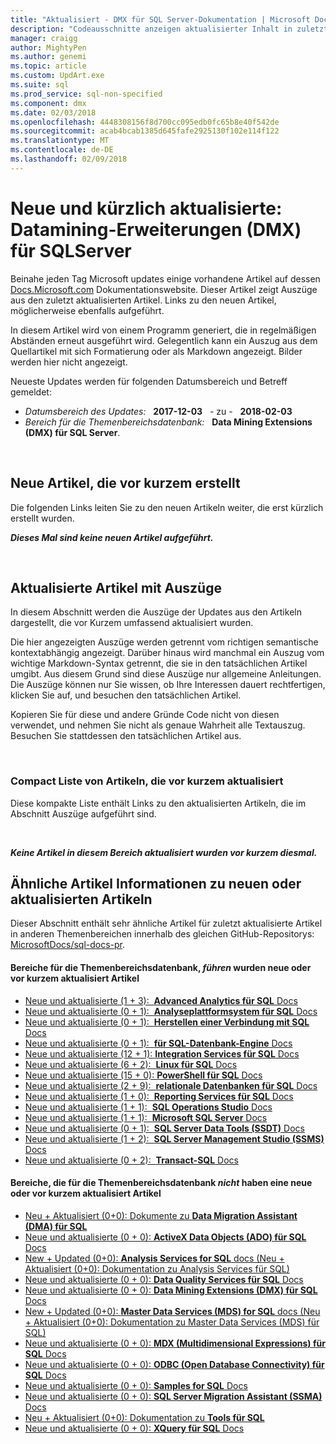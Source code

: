 ```yaml
---
title: "Aktualisiert - DMX für SQL Server-Dokumentation | Microsoft Docs"
description: "Codeausschnitte anzeigen aktualisierter Inhalt in zuletzt geänderten Dokumentation für Data Mining Extensions (DMX) für Microsoft SQL Server."
manager: craigg
author: MightyPen
ms.author: genemi
ms.topic: article
ms.custom: UpdArt.exe
ms.suite: sql
ms.prod_service: sql-non-specified
ms.component: dmx
ms.date: 02/03/2018
ms.openlocfilehash: 4448308156f8d700cc095edb0fc65b8e40f542de
ms.sourcegitcommit: acab4bcab1385d645fafe2925130f102e114f122
ms.translationtype: MT
ms.contentlocale: de-DE
ms.lasthandoff: 02/09/2018
---
```

# <a name="new-and-recently-updated-data-mining-extensions-dmx-for-sql-server"></a>Neue und kürzlich aktualisierte: Datamining-Erweiterungen (DMX) für SQLServer



Beinahe jeden Tag Microsoft updates einige vorhandene Artikel auf dessen [Docs.Microsoft.com](http://docs.microsoft.com/) Dokumentationswebsite. Dieser Artikel zeigt Auszüge aus den zuletzt aktualisierten Artikel. Links zu den neuen Artikel, möglicherweise ebenfalls aufgeführt.

In diesem Artikel wird von einem Programm generiert, die in regelmäßigen Abständen erneut ausgeführt wird. Gelegentlich kann ein Auszug aus dem Quellartikel mit sich Formatierung oder als Markdown angezeigt. Bilder werden hier nicht angezeigt.

Neueste Updates werden für folgenden Datumsbereich und Betreff gemeldet:



- *Datumsbereich des Updates:* &nbsp; **2017-12-03** &nbsp; - zu - &nbsp; **2018-02-03**
- *Bereich für die Themenbereichsdatenbank:* &nbsp; **Data Mining Extensions (DMX) für SQL Server**.




&nbsp;

## <a name="new-articles-created-recently"></a>Neue Artikel, die vor kurzem erstellt

Die folgenden Links leiten Sie zu den neuen Artikeln weiter, die erst kürzlich erstellt wurden.


***Dieses Mal sind keine neuen Artikel aufgeführt.***



&nbsp;

## <a name="updated-articles-with-excerpts"></a>Aktualisierte Artikel mit Auszüge

In diesem Abschnitt werden die Auszüge der Updates aus den Artikeln dargestellt, die vor Kurzem umfassend aktualisiert wurden.

Die hier angezeigten Auszüge werden getrennt vom richtigen semantische kontextabhängig angezeigt. Darüber hinaus wird manchmal ein Auszug vom wichtige Markdown-Syntax getrennt, die sie in den tatsächlichen Artikel umgibt. Aus diesem Grund sind diese Auszüge nur allgemeine Anleitungen. Die Auszüge können nur Sie wissen, ob Ihre Interessen dauert rechtfertigen, klicken Sie auf, und besuchen den tatsächlichen Artikel.

Kopieren Sie für diese und andere Gründe Code nicht von diesen verwendet, und nehmen Sie nicht als genaue Wahrheit alle Textauszug. Besuchen Sie stattdessen den tatsächlichen Artikel aus.





&nbsp;

<a name="compactupdatedlist"/>

### <a name="compact-list-of-articles-updated-recently"></a>Compact Liste von Artikeln, die vor kurzem aktualisiert

Diese kompakte Liste enthält Links zu den aktualisierten Artikeln, die im Abschnitt Auszüge aufgeführt sind.





&nbsp;

***Keine Artikel in diesem Bereich aktualisiert wurden vor kurzem diesmal.***






## <a name="similar-articles-about-new-or-updated-articles"></a>Ähnliche Artikel Informationen zu neuen oder aktualisierten Artikeln

Dieser Abschnitt enthält sehr ähnliche Artikel für zuletzt aktualisierte Artikel in anderen Themenbereichen innerhalb des gleichen GitHub-Repositorys: [MicrosoftDocs/sql-docs-pr](https://github.com/MicrosoftDocs/sql-docs/).


#### <a name="subject-areas-that-do-have-new-or-recently-updated-articles"></a>Bereiche für die Themenbereichsdatenbank, *führen* wurden neue oder vor kurzem aktualisiert Artikel


- [Neue und aktualisierte (1 + 3):&nbsp; **Advanced Analytics für SQL** Docs](../advanced-analytics/new-updated-advanced-analytics.md)
- [Neue und aktualisierte (0 + 1):&nbsp; **Analyseplattformsystem für SQL** Docs](../analytics-platform-system/new-updated-analytics-platform-system.md)
- [Neue und aktualisierte (0 + 1):&nbsp; **Herstellen einer Verbindung mit SQL** Docs](../connect/new-updated-connect.md)
- [Neue und aktualisierte (0 + 1):&nbsp; **für SQL-Datenbank-Engine** Docs](../database-engine/new-updated-database-engine.md)
- [Neue und aktualisierte (12 + 1): **Integration Services für SQL** Docs](../integration-services/new-updated-integration-services.md)
- [Neue und aktualisierte (6 + 2):&nbsp; **Linux für SQL** Docs](../linux/new-updated-linux.md)
- [Neue und aktualisierte (15 + 0): **PowerShell für SQL** Docs](../powershell/new-updated-powershell.md)
- [Neue und aktualisierte (2 + 9):&nbsp; **relationale Datenbanken für SQL** Docs](../relational-databases/new-updated-relational-databases.md)
- [Neue und aktualisierte (1 + 0):&nbsp; **Reporting Services für SQL** Docs](../reporting-services/new-updated-reporting-services.md)
- [Neue und aktualisierte (1 + 1):&nbsp; **SQL Operations Studio** Docs](../sql-operations-studio/new-updated-sql-operations-studio.md)
- [Neue und aktualisierte (1 + 1):&nbsp; **Microsoft SQL Server** Docs](../sql-server/new-updated-sql-server.md)
- [Neue und aktualisierte (0 + 1):&nbsp; **SQL Server Data Tools (SSDT)** Docs](../ssdt/new-updated-ssdt.md)
- [Neue und aktualisierte (1 + 2):&nbsp; **SQL Server Management Studio (SSMS)** Docs](../ssms/new-updated-ssms.md)
- [Neue und aktualisierte (0 + 2):&nbsp; **Transact-SQL** Docs](../t-sql/new-updated-t-sql.md)



#### <a name="subject-areas-that-do-not-have-any-new-or-recently-updated-articles"></a>Bereiche, die für die Themenbereichsdatenbank *nicht* haben eine neue oder vor kurzem aktualisiert Artikel


- [Neu + Aktualisiert (0+0): Dokumente zu **Data Migration Assistant (DMA) für SQL**](../dma/new-updated-dma.md)
- [Neue und aktualisierte (0 + 0): **ActiveX Data Objects (ADO) für SQL** Docs](../ado/new-updated-ado.md)
- [New + Updated (0+0): **Analysis Services for SQL** docs (Neu + Aktualisiert (0+0): Dokumentation zu Analysis Services für SQL)](../analysis-services/new-updated-analysis-services.md)
- [Neue und aktualisierte (0 + 0): **Data Quality Services für SQL** Docs](../data-quality-services/new-updated-data-quality-services.md)
- [Neue und aktualisierte (0 + 0): **Data Mining Extensions (DMX) für SQL** Docs](../dmx/new-updated-dmx.md)
- [New + Updated (0+0): **Master Data Services (MDS) for SQL** docs (Neu + Aktualisiert (0+0): Dokumentation zu Master Data Services (MDS) für SQL)](../master-data-services/new-updated-master-data-services.md)
- [Neue und aktualisierte (0 + 0): **MDX (Multidimensional Expressions) für SQL** Docs](../mdx/new-updated-mdx.md)
- [Neue und aktualisierte (0 + 0): **ODBC (Open Database Connectivity) für SQL** Docs](../odbc/new-updated-odbc.md)
- [Neue und aktualisierte (0 + 0): **Samples for SQL** Docs](../sample/new-updated-sample.md)
- [Neue und aktualisierte (0 + 0): **SQL Server Migration Assistant (SSMA)** Docs](../ssma/new-updated-ssma.md)
- [Neu + Aktualisiert (0+0): Dokumentation zu **Tools für SQL**](../tools/new-updated-tools.md)
- [Neue und aktualisierte (0 + 0): **XQuery für SQL** Docs](../xquery/new-updated-xquery.md)


